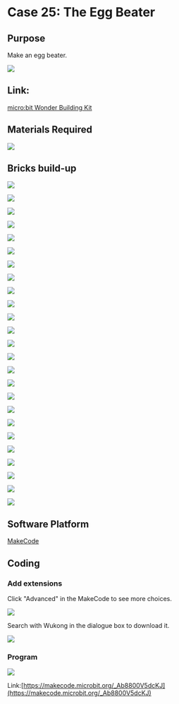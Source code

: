 # Case 25: The Egg Beater
## Purpose
Make an egg beater.
 
![](./images/Wonder-Building-Kit-case-25-01.png)

## Link: 

[micro:bit Wonder Building Kit](https://www.elecfreaks.com/micro-bit-wonder-building-kit-without-micro-bit-board.html)

## Materials Required

![](./images/Wonder-Building-Kit-step-case-25-01.png)


## Bricks build-up


![](./images/Wonder-Building-Kit-step-case-25-02.png)

![](./images/Wonder-Building-Kit-step-case-25-03.png)

![](./images/Wonder-Building-Kit-step-case-25-04.png)

![](./images/Wonder-Building-Kit-step-case-25-05.png)

![](./images/Wonder-Building-Kit-step-case-25-06.png)

![](./images/Wonder-Building-Kit-step-case-25-07.png)

![](./images/Wonder-Building-Kit-step-case-25-08.png)

![](./images/Wonder-Building-Kit-step-case-25-09.png)

![](./images/Wonder-Building-Kit-step-case-25-10.png)

![](./images/Wonder-Building-Kit-step-case-25-11.png)

![](./images/Wonder-Building-Kit-step-case-25-12.png)

![](./images/Wonder-Building-Kit-step-case-25-13.png)

![](./images/Wonder-Building-Kit-step-case-25-14.png)

![](./images/Wonder-Building-Kit-step-case-25-15.png)

![](./images/Wonder-Building-Kit-step-case-25-16.png)

![](./images/Wonder-Building-Kit-step-case-25-17.png)

![](./images/Wonder-Building-Kit-step-case-25-18.png)

![](./images/Wonder-Building-Kit-step-case-25-19.png)

![](./images/Wonder-Building-Kit-step-case-25-20.png)

![](./images/Wonder-Building-Kit-step-case-25-21.png)

![](./images/Wonder-Building-Kit-step-case-25-22.png)

![](./images/Wonder-Building-Kit-step-case-25-23.png)

![](./images/Wonder-Building-Kit-step-case-25-24.png)

![](./images/Wonder-Building-Kit-step-case-25-25.png)

![](./images/Wonder-Building-Kit-step-case-25-26.png)

## Software Platform

[MakeCode](https://makecode.microbit.org/)

## Coding
### Add extensions
Click "Advanced" in the MakeCode to see more choices.
 
![](./images/Wonder-Building-Kit-case-21-02.png)

Search with Wukong in the dialogue box to download it. 

![](./images/Wonder-Building-Kit-case-21-03.png)





### Program
 
![](./images/Wonder-Building-Kit-case-25-04.png)

Link:[https://makecode.microbit.org/_Ab8800V5dcKJ](https://makecode.microbit.org/_Ab8800V5dcKJ)

